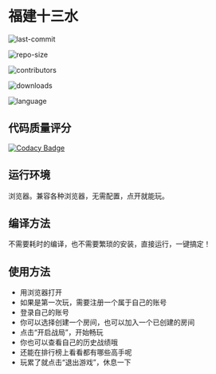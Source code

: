 # 福建十三水


![last-commit](https://img.shields.io/github/last-commit/chenshanshan333/shisanshui)

![repo-size](https://img.shields.io/github/repo-size/chenshanshan333/shisanshui?style=flat-square)

![contributors](https://img.shields.io/github/contributors/chenshanshan333/shisanshui)

![downloads](https://img.shields.io/github/downloads/chenshanshan333/shisanshui/total)

![language](https://img.shields.io/badge/language-html%2Fcss%2Fjs%2Fpython-orange)


## 代码质量评分

[![Codacy Badge](https://api.codacy.com/project/badge/Grade/3ade30eceb1248b3950deff956ae1dc1)](https://www.codacy.com/manual/chenshanshan333/shisanshui?utm_source=github.com&amp;utm_medium=referral&amp;utm_content=chenshanshan333/shisanshui&amp;utm_campaign=Badge_Grade)


## 运行环境

浏览器。兼容各种浏览器，无需配置，点开就能玩。

## 编译方法

不需要耗时的编译，也不需要繁琐的安装，直接运行，一键搞定！

## 使用方法

- 用浏览器打开
- 如果是第一次玩，需要注册一个属于自己的账号
- 登录自己的账号
- 你可以选择创建一个房间，也可以加入一个已创建的房间
- 点击“开启战局”，开始畅玩
- 你也可以查看自己的历史战绩哦
- 还能在排行榜上看看都有哪些高手呢
- 玩累了就点击“退出游戏”，休息一下

